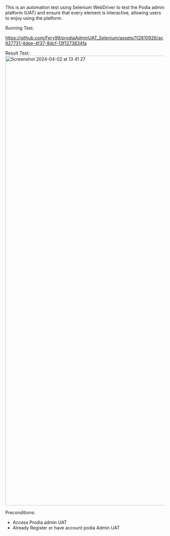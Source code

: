 This is an automation test using Selenium WebDriver to test the Podia admin platform (UAT) and ensure that every element is interactive, allowing users to enjoy using the platform.


Running Test:

https://github.com/Fery99/prodiaAdminUAT_Selenium/assets/112610926/ac927731-4dee-4f37-8dcf-13f1273834fa


Result Test:
<img width="1416" alt="Screenshot 2024-04-02 at 13 41 27" src="https://github.com/Fery99/prodiaAdminUAT_Selenium/assets/112610926/62148cdb-8ca1-4061-af3a-f301773a7b61">


Preconditions:
- Access Prodia admin UAT
- Already Register or have account podia Admin UAT
